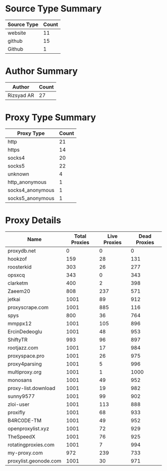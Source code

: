 # Source Type Summary

| Source Type | Count |
|-------------|-------|
| website | 11 |
| github | 15 |
| Github | 1 |


# Author Summary

| Author | Count |
|--------|-------|
| Rizsyad AR | 27 |


# Proxy Type Summary

| Proxy Type | Count |
|------------|-------|
| http | 21 |
| https | 14 |
| socks4 | 20 |
| socks5 | 22 |
| unknown | 4 |
| http_anonymous | 1 |
| socks4_anonymous | 1 |
| socks5_anonymous | 1 |


# Proxy Details

| Name | Total Proxies | Live Proxies | Dead Proxies |
|------|---------------|--------------|---------------|
| proxydb.net | 0 | 0 | 0 |
| hookzof | 159 | 28 | 131 |
| roosterkid | 303 | 26 | 277 |
| opsxcq | 343 | 0 | 343 |
| clarketm | 400 | 2 | 398 |
| Zaeem20 | 808 | 237 | 571 |
| jetkai | 1001 | 89 | 912 |
| proxyscrape.com | 1001 | 885 | 116 |
| spys | 800 | 36 | 764 |
| mmppx12 | 1001 | 105 | 896 |
| ErcinDedeoglu | 1001 | 48 | 953 |
| ShiftyTR | 993 | 96 | 897 |
| rootjazz.com | 1001 | 17 | 984 |
| proxyspace.pro | 1001 | 26 | 975 |
| proxy4parsing | 1001 | 5 | 996 |
| multiproxy.org | 1001 | 1 | 1000 |
| monosans | 1001 | 49 | 952 |
| proxy-list.download | 1001 | 19 | 982 |
| sunny9577 | 1001 | 99 | 902 |
| zloi-user | 1001 | 113 | 888 |
| proxifly | 1001 | 68 | 933 |
| B4RC0DE-TM | 1001 | 49 | 952 |
| openproxylist.xyz | 1001 | 72 | 929 |
| TheSpeedX | 1001 | 76 | 925 |
| rotatingproxies.com | 1001 | 7 | 994 |
| my-proxy.com | 972 | 239 | 733 |
| proxylist.geonode.com | 1001 | 30 | 971 |
